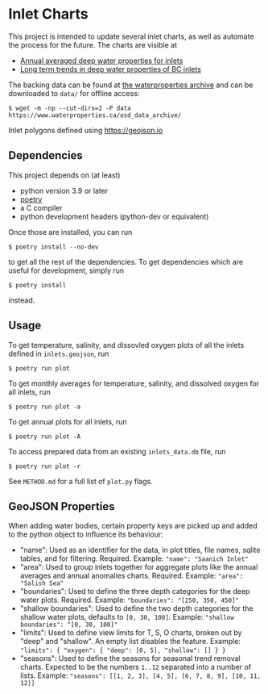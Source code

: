 # Inlet Charts

This project is intended to update several inlet charts, as well as automate the process for the future.
The charts are visible at

- [Annual averaged deep water properties for inlets](https://www.pac.dfo-mpo.gc.ca/science/oceans/bc-inlets-mer-de-bras-cb/water-prop-eau-eng.html)
- [Long term trends in deep water properties of BC inlets](https://www.pac.dfo-mpo.gc.ca/science/oceans/bc-inlets-mer-de-bras-cb/index-eng.html)

The backing data can be found at [the waterproperties archive](https://www.waterproperties.ca/osd_data_archive/netCDF_Data/) and can be downloaded to `data/` for offline access:

    $ wget -m -np --cut-dirs=2 -P data https://www.waterproperties.ca/osd_data_archive/

Inlet polygons defined using https://geojson.io

## Dependencies

This project depends on (at least)

- python version 3.9 or later
- [poetry](https://python-poetry.org)
- a C compiler
- python development headers (python-dev or equivalent)

Once those are installed, you can run

    $ poetry install --no-dev

to get all the rest of the dependencies. To get dependencies which are useful for development, simply run

    $ poetry install

instead.

## Usage

To get temperature, salinity, and dissovled oxygen plots of all the inlets defined in `inlets.geojson`, run

    $ poetry run plot

To get monthly averages for temperature, salinity, and dissolved oxygen for all inlets, run

    $ poetry run plot -a

To get annual plots for all inlets, run

    $ poetry run plot -A

To access prepared data from an existing `inlets_data.db` file, run

    $ poetry run plot -r

See `METHOD.md` for a full list of `plot.py` flags.

## GeoJSON Properties

When adding water bodies, certain property keys are picked up and added to the python object to influence its behaviour:

- "name": Used as an identifier for the data, in plot titles, file names, sqlite tables, and for filtering. Required.
    Example: `"name": "Saanich Inlet"`
- "area": Used to group inlets together for aggregate plots like the annual averages and annual anomalies charts. Required.
    Example: `"area": "Salish Sea"`
- "boundaries": Used to define the three depth categories for the deep water plots. Required.
    Example: `"boundaries": "[250, 350, 450]"`
- "shallow boundaries": Used to define the two depth categories for the shallow water plots, defaults to `[0, 30, 100]`.
    Example: `"shallow boundaries": "[0, 30, 100]"`
- "limits": Used to define view limits for T, S, O charts, broken out by "deep" and "shallow". An empty list disables the feature.
    Example: `"limits": { "oxygen": { "deep": [0, 5], "shallow": [] } }`
- "seasons": Used to define the seasons for seasonal trend removal charts. Expected to be the numbers `1..12` separated into a number of lists.
    Example: `"seasons": [[1, 2, 3], [4, 5], [6, 7, 8, 9], [10, 11, 12]]`
